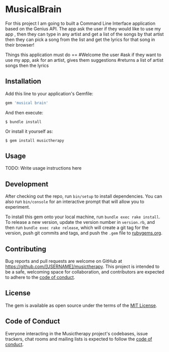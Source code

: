 # MusicalBrain

For this project I am going to built a Command Line Interface application based on the Genius API. The app  ask the user if they would like to use my app , then they can type in any artist and get a list of the songs by that artist then they can pick a song from the list and get the lyrics for that song in their browser! 

Things this application must do == 
#Welcome the user
#ask if they want to use my app, ask for an artist, gives them suggestions
#returns a list of artist songs then the lyrics




## Installation

Add this line to your application's Gemfile:

```ruby
gem 'musical brain'
```

And then execute:

    $ bundle install

Or install it yourself as:

    $ gem install musictherapy

## Usage

TODO: Write usage instructions here

## Development

After checking out the repo, run `bin/setup` to install dependencies. You can also run `bin/console` for an interactive prompt that will allow you to experiment.

To install this gem onto your local machine, run `bundle exec rake install`. To release a new version, update the version number in `version.rb`, and then run `bundle exec rake release`, which will create a git tag for the version, push git commits and tags, and push the `.gem` file to [rubygems.org](https://rubygems.org).

## Contributing

Bug reports and pull requests are welcome on GitHub at https://github.com/[USERNAME]/musictherapy. This project is intended to be a safe, welcoming space for collaboration, and contributors are expected to adhere to the [code of conduct](https://github.com/[USERNAME]/musictherapy/blob/master/CODE_OF_CONDUCT.md).


## License

The gem is available as open source under the terms of the [MIT License](https://opensource.org/licenses/MIT).

## Code of Conduct

Everyone interacting in the Musictherapy project's codebases, issue trackers, chat rooms and mailing lists is expected to follow the [code of conduct](https://github.com/[USERNAME]/musictherapy/blob/master/CODE_OF_CONDUCT.md).
